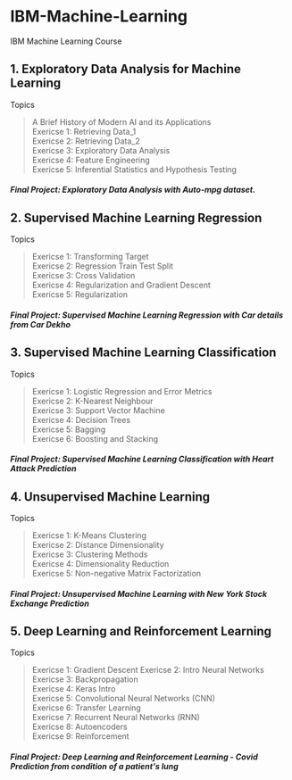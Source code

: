 # IBM-Machine-Learning
IBM Machine Learning Course   

## 1. Exploratory Data Analysis for Machine Learning   
Topics    
> A Brief History of Modern AI and its Applications   
> Exericse 1: Retrieving Data_1   
> Exericse 2: Retrieving Data_2     
> Exericse 3: Exploratory Data Analysis   
> Exericse 4: Feature Engineering       
> Exericse 5: Inferential Statistics and Hypothesis Testing   

##### Final Project: Exploratory Data Analysis with Auto-mpg dataset.

## 2. Supervised Machine Learning Regression   
Topics    
> Exericse 1: Transforming Target   
> Exericse 2: Regression Train Test Split   
> Exericse 3: Cross Validation    
> Exericse 4: Regularization and Gradient Descent   
> Exericse 5: Regularization    

##### Final Project:  Supervised Machine Learning Regression with Car details from Car Dekho   


## 3. Supervised Machine Learning Classification   
Topics    
> Exericse 1: Logistic Regression and Error Metrics   
> Exericse 2: K-Nearest Neighbour   
> Exericse 3: Support Vector Machine    
> Exericse 4: Decision Trees    
> Exericse 5: Bagging   
> Exericse 6: Boosting and Stacking   
  
##### Final Project:  Supervised Machine Learning Classification with Heart Attack Prediction    


## 4. Unsupervised Machine Learning
Topics    
> Exericse 1: K-Means Clustering    
> Exericse 2: Distance Dimensionality   
> Exericse 3: Clustering Methods    
> Exericse 4: Dimensionality Reduction    
> Exericse 5: Non-negative Matrix Factorization         
  
##### Final Project:  Unsupervised Machine Learning with New York Stock Exchange Prediction     

## 5. Deep Learning and Reinforcement Learning
Topics    
> Exericse 1: Gradient Descent
> Exericse 2: Intro Neural Networks   
> Exericse 3: Backpropagation    
> Exericse 4: Keras Intro    
> Exericse 5: Convolutional Neural Networks (CNN)  
> Exericse 6: Transfer Learning   
> Exericse 7: Recurrent Neural Networks (RNN)  
> Exericse 8: Autoencoders   
> Exericse 9: Reinforcement  
> 
##### Final Project:  Deep Learning and Reinforcement Learning - Covid Prediction from condition of a patient's lung
